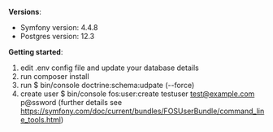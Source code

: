 **Versions**:
- Symfony version: 4.4.8
- Postgres version: 12.3

**Getting started**:
1. edit .env config file and update your database details
2. run composer install
3. run $ bin/console doctrine:schema:udpate (--force)
4. create user $ bin/console fos:user:create testuser test@example.com p@ssword (further details see https://symfony.com/doc/current/bundles/FOSUserBundle/command_line_tools.html)
